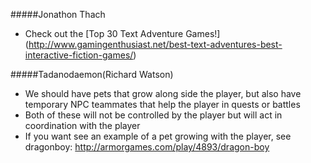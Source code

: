 #####Jonathon Thach
- Check out the [Top 30 Text Adventure Games!] (http://www.gamingenthusiast.net/best-text-adventures-best-interactive-fiction-games/)

#####Tadanodaemon(Richard Watson)
- We should have pets that grow along side the player, but also have temporary NPC teammates that help the player in quests or battles
- Both of these will not be controlled by the player but will act in coordination with the player
- If you want see an example of a pet growing with the player, see dragonboy: http://armorgames.com/play/4893/dragon-boy
